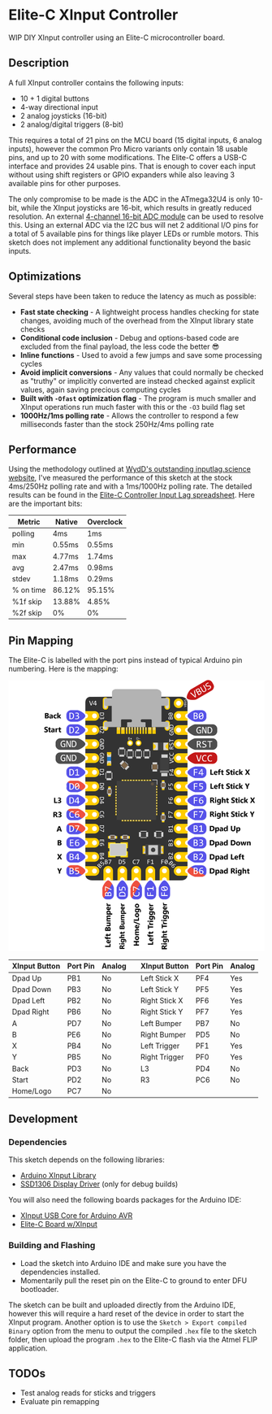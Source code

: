 # Elite-C XInput Controller

WIP DIY XInput controller using an Elite-C microcontroller board.

## Description

A full XInput controller contains the following inputs:

* 10 + 1 digital buttons
* 4-way directional input
* 2 analog joysticks (16-bit)
* 2 analog/digital triggers (8-bit)

This requires a total of 21 pins on the MCU board (15 digital inputs, 6 analog inputs), however the common Pro Micro variants only contain 18 usable pins, and up to 20 with some modifications. The Elite-C offers a USB-C interface and provides 24 usable pins. That is enough to cover each input without using shift registers or GPIO expanders while also leaving 3 available pins for other purposes.

The only compromise to be made is the ADC in the ATmega32U4 is only 10-bit, while the XInput joysticks are 16-bit, which results in greatly reduced resolution. An external [4-channel 16-bit ADC module](https://www.cqrobot.com/index.php?route=product/product&product_id=1124) can be used to resolve this. Using an external ADC via the I2C bus will net 2 additional I/O pins for a total of 5 available pins for things like player LEDs or rumble motors. This sketch does not implement any additional functionality beyond the basic inputs.

## Optimizations

Several steps have been taken to reduce the latency as much as possible:

* **Fast state checking** - A lightweight process handles checking for state changes, avoiding much of the overhead from the XInput library state checks
* **Conditional code inclusion** - Debug and options-based code are excluded from the final payload, the less code the better 😎
* **Inline functions** - Used to avoid a few jumps and save some processing cycles
* **Avoid implicit conversions** - Any values that could normally be checked as "truthy" or implicitly converted are instead checked against explicit values, again saving precious computing cycles
* **Built with `-Ofast` optimization flag** - The program is much smaller and XInput operations run much faster with this or the `-O3` build flag set
* **1000Hz/1ms polling rate** - Allows the controller to respond a few milliseconds faster than the stock 250Hz/4ms polling rate

## Performance

Using the methodology outlined at [WydD's outstanding inputlag.science website](https://inputlag.science/controller/methodology), I've measured the performance of this sketch at the stock 4ms/250Hz polling rate and with a 1ms/1000Hz polling rate. The detailed results can be found in the [Elite-C Controller Input Lag spreadsheet](https://docs.google.com/spreadsheets/d/1yfBr1uXyzMTwqz8_qHCONQ1BwaxIcIZJ1_DqN0GXziE). Here are the important bits:

| Metric    | Native | Overclock |
| --------- | ------ | --------- |
| polling   | 4ms    | 1ms       |
| min       | 0.55ms | 0.55ms    |
| max       | 4.77ms | 1.74ms    |
| avg       | 2.47ms | 0.98ms    |
| stdev     | 1.18ms | 0.29ms    |
| % on time | 86.12% | 95.15%    |
| %1f skip  | 13.88% | 4.85%     |
| %2f skip  | 0%     | 0%        |

## Pin Mapping

The Elite-C is labelled with the port pins instead of typical Arduino pin numbering. Here is the mapping:

![Elite-C Pin Mapping](resources/Elite-C-XInput-mapping.png)

| XInput Button | Port Pin | Analog |   | XInput Button | Port Pin | Analog |
| ------------- | -------- | ------ | - | ------------- | -------- | ------ |
| Dpad Up       | PB1      | No     |   | Left Stick X  | PF4      | Yes    |
| Dpad Down     | PB3      | No     |   | Left Stick Y  | PF5      | Yes    |
| Dpad Left     | PB2      | No     |   | Right Stick X | PF6      | Yes    |
| Dpad Right    | PB6      | No     |   | Right Stick Y | PF7      | Yes    |
| A             | PD7      | No     |   | Left Bumper   | PB7      | No     |
| B             | PE6      | No     |   | Right Bumper  | PD5      | No     |
| X             | PB4      | No     |   | Left Trigger  | PF1      | Yes    |
| Y             | PB5      | No     |   | Right Trigger | PF0      | Yes    |
| Back          | PD3      | No     |   | L3            | PD4      | No     |
| Start         | PD2      | No     |   | R3            | PC6      | No     |
| Home/Logo     | PC7      | No     |

## Development

### Dependencies

This sketch depends on the following libraries:

* [Arduino XInput Library](https://github.com/dmadison/ArduinoXInput)
* [SSD1306 Display Driver](https://github.com/lexus2k/ssd1306) (only for debug builds)

You will also need the following boards packages for the Arduino IDE:

* [XInput USB Core for Arduino AVR](https://github.com/dmadison/ArduinoXInput_AVR)
* [Elite-C Board w/XInput](https://github.com/jskuby/ArduinoXInput_EliteC)

### Building and Flashing

* Load the sketch into Arduino IDE and make sure you have the dependencies installed.
* Momentarily pull the reset pin on the Elite-C to ground to enter DFU bootloader.

The sketch can be built and uploaded directly from the Arduino IDE, however this will require a hard reset of the device in order to start the XInput program. Another option is to use the `Sketch > Export compiled Binary` option from the menu to output the compiled `.hex` file to the sketch folder, then upload the program `.hex` to the Elite-C flash via the Atmel FLIP application.

## TODOs

* Test analog reads for sticks and triggers
* Evaluate pin remapping
